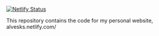[![Netlify Status](https://api.netlify.com/api/v1/badges/8be79277-3896-4e3f-8147-ca504ecc29e8/deploy-status)](https://app.netlify.com/sites/alvesks/deploys)

This repository contains the code for my personal website, alvesks.netlify.com/
